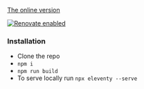 [The online version](https://joomla-spa.netlify.app/)

[![Renovate enabled](https://img.shields.io/badge/renovate-enabled-brightgreen.svg)](https://renovatebot.com/)

### Installation


- Clone the repo
- `npm i`
- `npm run build`
- To serve locally run `npx eleventy --serve`
